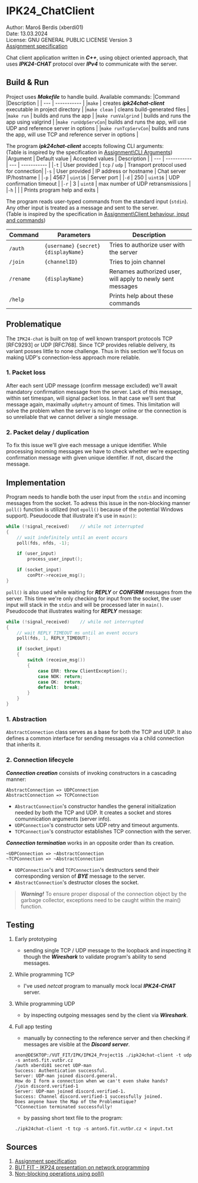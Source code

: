 # IPK24_ChatClient
Author: Maroš Berdis (xberdi01) \
Date: 13.03.2024 \
License: GNU GENERAL PUBLIC LICENSE Version 3 \
[Assignment specification](https://git.fit.vutbr.cz/NESFIT/IPK-Projects-2024/src/branch/master/Project%201)

Chat client application written in ***C++***, using object oriented approach, that uses ***IPK24-CHAT*** protocol over ***IPv4*** to communicate with the server.

## Build & Run
Project uses ***Makefile*** to handle build. Available commands:
|Command             |Description           |
| ---                | -----------          |
|`make`              | creates ***ipk24chat-client*** executable in project directory |
|`make clean`        | cleans build-generated files |
|`make run`          | builds and runs the app |
|`make runValgrind`  | builds and runs the app using valgrind |
|`make runUdpServCon`| builds and runs the app, will use UDP and reference server in options |
|`make runTcpServCon`| builds and runs the app, will use TCP and reference server in options |

The program ***ipk24chat-client*** accepts following CLI arguments: \
(Table is inspired by the specification in [Assignment\CLI Arguments](https://git.fit.vutbr.cz/NESFIT/IPK-Projects-2024/src/branch/master/Project%201#user-content-cli-arguments))
|Argument | Default value | Accepted values | Description |
| ---     | -----------   | ---             | ----------- |
|`-t`     | User provided | `tcp` / `udp`   | Transport protocol used for connection|
|`-s`     | User provided | IP address or hostname	   | Chat server IP/hostname |
|`-p`     | 4567 | `uint16`	   | Server port |
|`-d`     | 250 | `uint16`	   | UDP confirmation timeout |
|`-r`     | 3 | `uint8`	   | max number of UDP retransmissions  |
|`-h`     | | | Prints program help and exits  |

The program reads user-typed commands from the standard input (`stdin`). Any other input is treated as a message and sent to the server. \
(Table is inspired by the specification in [Assignment\Client behaviour, input and commands](https://git.fit.vutbr.cz/NESFIT/IPK-Projects-2024/src/branch/master/Project%201#user-content-client-behaviour-input-and-commands))

|Command | Parameters | Description |
| ---     | --------  | ----------- |
|`/auth`  | `{username}` `{secret}` `{displayName}` | Tries to authorize user with the server |
|`/join`  | `{channelID}` | Tries to join channel |
|`/rename`  | `{displayName}` | Renames authorized user, will apply to newly sent messages |
|`/help`  | | Prints help about these commands  |

## Problematique
The `IPK24-chat` is built on top of well known transport protocols TCP [RFC9293] or UDP [RFC768]. Since TCP provides reliable delivery, its variant posses little to none challenge. Thus in this section we'll focus on making UDP's connection-less approach more reliable.
### 1. Packet loss
After each sent UDP message (confirm message excluded) we'll await mandatory confirmation message from the server. Lack of this message, within set timespan, will signal packet loss. In that case we'll sent that message again, maximally `udpRetry` amount of times. This limitation will solve the problem when the server is no longer online or the connection is so unreliable that we cannot deliver a single message.

### 2. Packet delay / duplication
To fix this issue we'll give each message a unique identifier. While processing incoming messages we have to check whether we're expecting confirmation message with given unique identifier. If not, discard the message.

## Implementation
Program needs to handle both the user input from the `stdin` and incoming messages from the socket. To adress this issue in the non-blocking manner `poll()` function is utilized (not `epoll()` because of the potential Windows support). Pseudocode that illustrate it's use in `main()`:
```cpp
while (!signal_received)    // while not interrupted
{
    // wait indefinitely until an event occurs
    poll(fds, nfds, -1);

    if (user_input) 
        process_user_input();

    if (socket_input)
        conPtr->receive_msg();
}
```

`poll()` is also used while waiting for ***REPLY*** or ***CONFIRM*** messages from the server. This time we're only checking for input from the socket, the user input will stack in the `stdin` and will be processed later in `main()`. Pseudocode that illustrates waiting for ***REPLY*** message:
```cpp
while (!signal_received)    // while not interrupted
{
    // wait REPLY_TIMEOUT ms until an event occurs
    poll(fds, 1, REPLY_TIMEOUT);

    if (socket_input)
    {
        switch (receive_msg())
        {
            case ERR: throw ClientException();
            case NOK: return;
            case OK:  return;
            default:  break;
        }
    }
}
```

### 1. Abstraction
`AbstractConnection` class serves as a base for both the TCP and UDP. It also defines a common interface for sending messages via a child connection that inherits it. 

### 2. Connection lifecycle
***Connection creation*** consists of invoking constructors in a cascading manner:
```
AbstractConnection => UDPConnection
AbstractConnection => TCPConnection
```

- `AbstractConnection`'s constructor handles the general initialization needed by both the TCP and UDP. It creates a socket and stores comunnication arguments (server info).
- `UDPConnection`'s constructor sets UDP retry and timeout arguments.
- `TCPConnection`'s constructor establishes TCP connection with the server.

***Connection termination*** works in an opposite order than its creation. 
```
~UDPConnection => ~AbstractConnection
~TCPConnection => ~AbstractConnection
```
- `UDPConnection`'s and `TCPConnection`'s destructors send their corresponding version of ***BYE*** message to the server.
- `AbstractConnection`'s destructor closes the socket.

> ***Warning!*** To ensure proper disposal of the connection object by the garbage collector, exceptions need to be caught within the main() function.


## Testing
1. Early prototyping
    - sending single TCP / UDP message to the loopback and inspecting it though the ***Wireshark*** to validate program's ability to send messages.
2. While programming TCP
    - I've used *netcat* program to manually mock local ***IPK24-CHAT*** server.

3. While programming UDP
    - by inspecting outgoing messages send by the client via ***Wireshark***.

4. Full app testing
    - manually by connecting to the reference server and then checking if messages are visible at the ***Discord server***.
    ```
    anon@DESKTOP:/VUT_FIT/IPK/IPK24_Project1$ ./ipk24chat-client -t udp -s anton5.fit.vutbr.cz
    /auth xberdi01 secret UDP-man
    Success: Authentication successful.
    Server: UDP-man joined discord.general.
    How do I form a connection when we can't even shake hands?
    /join discord.verified-1
    Server: UDP-man joined discord.verified-1.
    Success: Channel discord.verified-1 successfully joined.
    Does anyone have the Map of the Problematique?
    ^CConnection terminated successfully!
    ```

    - by passing short text file to the program: 
    ```
    ./ipk24chat-client -t tcp -s anton5.fit.vutbr.cz < input.txt
    ```

## Sources
1. [Assignment specification](https://git.fit.vutbr.cz/NESFIT/IPK-Projects-2024/src/branch/master/Project%201)
2. [BUT FIT - IKP24 presentation on network programming](https://moodle.vut.cz/pluginfile.php/823898/mod_folder/content/0/IPK2023-24L-04-PROGRAMOVANI.pdf)
3. [Non-blocking operations using poll()](https://pubs.opengroup.org/onlinepubs/009696799/functions/poll.html)
